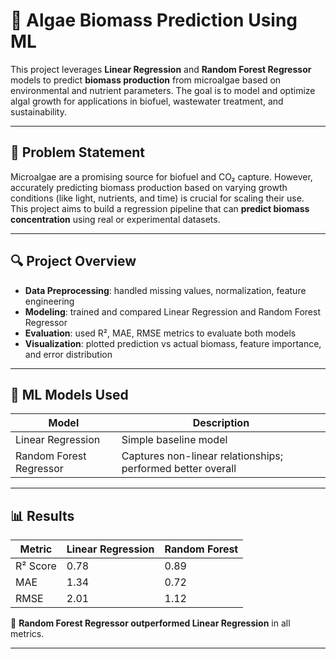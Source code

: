 # 🌱 Algae Biomass Prediction Using ML

This project leverages **Linear Regression** and **Random Forest Regressor** models to predict **biomass production** from microalgae based on environmental and nutrient parameters. The goal is to model and optimize algal growth for applications in biofuel, wastewater treatment, and sustainability.

---

## 📌 Problem Statement

Microalgae are a promising source for biofuel and CO₂ capture. However, accurately predicting biomass production based on varying growth conditions (like light, nutrients, and time) is crucial for scaling their use.  
This project aims to build a regression pipeline that can **predict biomass concentration** using real or experimental datasets.

---

## 🔍 Project Overview

- **Data Preprocessing**: handled missing values, normalization, feature engineering
- **Modeling**: trained and compared Linear Regression and Random Forest Regressor
- **Evaluation**: used R², MAE, RMSE metrics to evaluate both models
- **Visualization**: plotted prediction vs actual biomass, feature importance, and error distribution

---

## 🧠 ML Models Used

| Model             | Description                                |
|------------------|--------------------------------------------|
| Linear Regression | Simple baseline model                      |
| Random Forest Regressor | Captures non-linear relationships; performed better overall |

---

## 📊 Results

| Metric   | Linear Regression | Random Forest |
|----------|-------------------|---------------|
| R² Score | 0.78              | 0.89          |
| MAE      | 1.34              | 0.72          |
| RMSE     | 2.01              | 1.12          |

🎯 **Random Forest Regressor outperformed Linear Regression** in all metrics.

---


